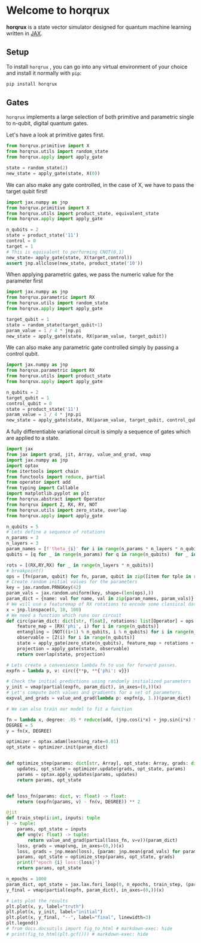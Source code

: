 # Welcome to horqrux

**horqrux** is a state vector simulator designed for quantum machine learning written in [JAX](https://jax.readthedocs.io/).

## Setup

To install `horqrux` , you can go into any virtual environment of your
choice and install it normally with `pip`:

```bash
pip install horqrux
```

## Gates

`horqrux` implements a large selection of both primitive and parametric single to n-qubit, digital quantum gates.

Let's have a look at primitive gates first.

```python exec="on" source="material-block"
from horqrux.primitive import X
from horqrux.utils import random_state
from horqrux.apply import apply_gate

state = random_state(2)
new_state = apply_gate(state, X(0))
```

We can also make any gate controlled, in the case of X, we have to pass the target qubit first!

```python exec="on" source="material-block"
import jax.numpy as jnp
from horqrux.primitive import X
from horqrux.utils import product_state, equivalent_state
from horqrux.apply import apply_gate

n_qubits = 2
state = product_state('11')
control = 0
target = 1
# This is equivalent to performing CNOT(0,1)
new_state= apply_gate(state, X(target,control))
assert jnp.allclose(new_state, product_state('10'))
```

When applying parametric gates, we pass the numeric value for the parameter first

```python exec="on" source="material-block"
import jax.numpy as jnp
from horqrux.parametric import RX
from horqrux.utils import random_state
from horqrux.apply import apply_gate

target_qubit = 1
state = random_state(target_qubit+1)
param_value = 1 / 4 * jnp.pi
new_state = apply_gate(state, RX(param_value, target_qubit))
```

We can also make any parametric gate controlled simply by passing a control qubit.

```python exec="on" source="material-block"
import jax.numpy as jnp
from horqrux.parametric import RX
from horqrux.utils import product_state
from horqrux.apply import apply_gate

n_qubits = 2
target_qubit = 1
control_qubit = 0
state = product_state('11')
param_value = 1 / 4 * jnp.pi
new_state = apply_gate(state, RX(param_value, target_qubit, control_qubit))
```

A fully differentiable variational circuit is simply a sequence of gates which are applied to a state.

```python exec="on" source="material-block" html="1"
import jax
from jax import grad, jit, Array, value_and_grad, vmap
import jax.numpy as jnp
import optax
from itertools import chain
from functools import reduce, partial
from operator import add
from typing import Callable
import matplotlib.pyplot as plt
from horqrux.abstract import Operator
from horqrux import Z, RX, RY, NOT
from horqrux.utils import zero_state, overlap
from horqrux.apply import apply_gate

n_qubits = 5
# Lets define a sequence of rotations
n_params = 3
n_layers = 3
param_names = [f'theta_{i}' for i in range(n_params * n_layers * n_qubits)]
qubits = [q for _ in range(n_params) for q in range(n_qubits)  for _ in range(n_layers)]

rots = [(RX,RY,RX) for _ in range(n_layers * n_qubits)]
# breakpoint()
ops = [fn(param, qubit) for fn, param, qubit in zip([item for tple in rots for item in tple], param_names, qubits)]
# Create random initial values for the parameters
key = jax.random.PRNGKey(42)
param_vals = jax.random.uniform(key, shape=(len(ops),))
param_dict = {name: val for name, val in zip(param_names, param_vals)}
# We will use a featuremap of RX rotations to encode some classical data
x = jnp.linspace(0, 10, 100)
# We need a function which runs our circuit
def circ(param_dict: dict[str, float], rotations: list[Operator] = ops, n_qubits: int=n_qubits) -> jax.Array:
    feature_map = [RX('phi', i) for i in range(n_qubits)]
    entangling = [NOT((i+1) % n_qubits, i % n_qubits) for i in range(n_qubits)]
    observable = [Z(i) for i in range(n_qubits)]
    state = apply_gate(zero_state(n_qubits), feature_map + rotations + entangling, param_dict)
    projection = apply_gate(state, observable)
    return overlap(state, projection)

# Lets create a convenience lambda fn to use for forward passes.
expfn = lambda p, v: circ({**p, **{'phi': v}})

# Check the initial predictions using randomly initialized parameters
y_init = vmap(partial(expfn, param_dict), in_axes=(0,))(x)
# Let's compute both values and gradients for a set of parameters.
expval_and_grads = value_and_grad(lambda p: expfn(p, 1.))(param_dict)

# We can also train our model to fit a function

fn = lambda x, degree: .05 * reduce(add, (jnp.cos(i*x) + jnp.sin(i*x) for i in range(degree)), 0)
DEGREE = 5
y = fn(x, DEGREE)

optimizer = optax.adam(learning_rate=0.01)
opt_state = optimizer.init(param_dict)


def optimize_step(params: dict[str, Array], opt_state: Array, grads: dict[str, Array]) -> tuple:
    updates, opt_state = optimizer.update(grads, opt_state, params)
    params = optax.apply_updates(params, updates)
    return params, opt_state


def loss_fn(params: dict, v: float) -> float:
    return (expfn(params, v) - fn(v, DEGREE)) ** 2

@jit
def train_step(i:int, inputs: tuple
) -> tuple:
    params, opt_state = inputs
    def vng(v: float) -> tuple:
        return value_and_grad(partial(loss_fn, v=v))(param_dict)
    loss, grads = vmap(vng, in_axes=(0,))(x)
    loss, grads = jnp.mean(loss), {param: jnp.mean(grad_vals) for param, grad_vals in grads.items()}
    params, opt_state = optimize_step(params, opt_state, grads)
    print(f"epoch {i} loss:{loss}")
    return params, opt_state

n_epochs = 1000
param_dict, opt_state = jax.lax.fori_loop(0, n_epochs, train_step, (param_dict, opt_state))
y_final = vmap(partial(expfn, param_dict), in_axes=(0,))(x)

# Lets plot the results
plt.plot(x, y, label="truth")
plt.plot(x, y_init, label="initial")
plt.plot(x, y_final, "--", label="final", linewidth=3)
plt.legend()
# from docs.docsutils import fig_to_html # markdown-exec: hide
# print(fig_to_html(plt.gcf())) # markdown-exec: hide
```
